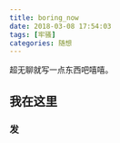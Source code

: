 ```yaml
---
title: boring_now
date: 2018-03-08 17:54:03
tags: [牢骚]
categories: 随想
---
```


超无聊就写一点东西吧嘻嘻。
<!--more-->

## 我在这里
### 发